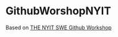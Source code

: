# GithubWorshopNYIT

Based on [THE NYIT SWE Github Workshop](https://kadijahbarry.github.io/Github-Quest/)

